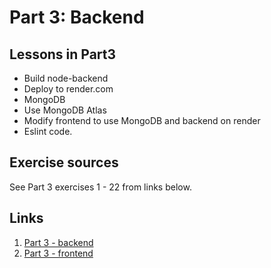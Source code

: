 # Part 3: Backend

## Lessons in Part3

- Build node-backend
- Deploy to render.com
- MongoDB
- Use MongoDB Atlas
- Modify frontend to use MongoDB and backend on render
- Eslint code.

## Exercise sources

See Part 3 exercises 1 - 22 from links below.

## Links
1. [Part 3 - backend](https://github.com/lnxbusdrvr/fullStackOpenPart3/)
2. [Part 3 - frontend](https://github.com/lnxbusdrvr/fullStackOpenPart3Front/)
